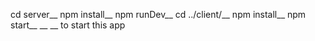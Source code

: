 cd server__
npm install__
npm runDev__
cd ../client/__
npm install__
npm start__
__
__
to start this app
